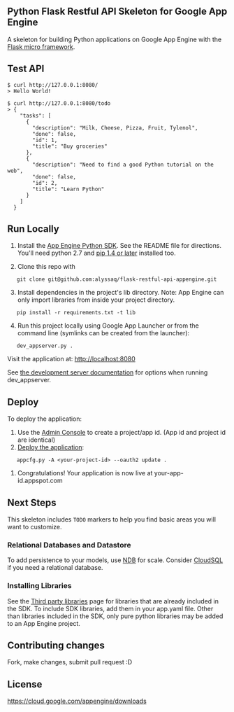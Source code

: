 ## Python Flask Restful API Skeleton for Google App Engine

A skeleton for building Python applications on Google App Engine with the
[Flask micro framework](http://flask.pocoo.org).

## Test API

    $ curl http://127.0.0.1:8080/
    > Hello World!

    $ curl http://127.0.0.1:8080/todo
    > {
        "tasks": [
          {
            "description": "Milk, Cheese, Pizza, Fruit, Tylenol",
            "done": false,
            "id": 1,
            "title": "Buy groceries"
          },
          {
            "description": "Need to find a good Python tutorial on the web",
            "done": false,
            "id": 2,
            "title": "Learn Python"
          }
        ]
      }

## Run Locally
1. Install the [App Engine Python SDK](https://cloud.google.com/appengine/downloads).
See the README file for directions. You'll need python 2.7 and [pip 1.4 or later](http://www.pip-installer.org/en/latest/installing.html) installed too.

2. Clone this repo with

```
   git clone git@github.com:alyssaq/flask-restful-api-appengine.git
```
3. Install dependencies in the project's lib directory.
   Note: App Engine can only import libraries from inside your project directory.

```
   pip install -r requirements.txt -t lib
```
4. Run this project locally using Google App Launcher or from the command line (symlinks can be created from the launcher):

```
   dev_appserver.py .
```

Visit the application at: <http://localhost:8080>

See [the development server documentation](https://cloud.google.com/appengine/docs/python/tools/devserver) for options when running dev_appserver.

## Deploy
To deploy the application:

1. Use the [Admin Console](https://appengine.google.com) to create a project/app id. (App id and project id are identical)
1. [Deploy the application](https://cloud.google.com/appengine/docs/python/tools/uploadinganapp):

```
   appcfg.py -A <your-project-id> --oauth2 update .
```
1. Congratulations!  Your application is now live at your-app-id.appspot.com

## Next Steps
This skeleton includes `TODO` markers to help you find basic areas you will want to customize.

### Relational Databases and Datastore
To add persistence to your models, use [NDB](https://cloud.google.com/appengine/docs/python/ndb/) for scale.  Consider [CloudSQL](https://cloud.google.com/appengine/docs/python/cloud-sql/) if you need a relational database.

### Installing Libraries
See the [Third party libraries](https://cloud.google.com/appengine/docs/python/tools/libraries27) page for libraries that are already included in the SDK.  To include SDK libraries, add them in your app.yaml file. Other than libraries included in the SDK, only pure python libraries may be added to an App Engine project.

## Contributing changes
Fork, make changes, submit pull request :D

## License
https://cloud.google.com/appengine/downloads
